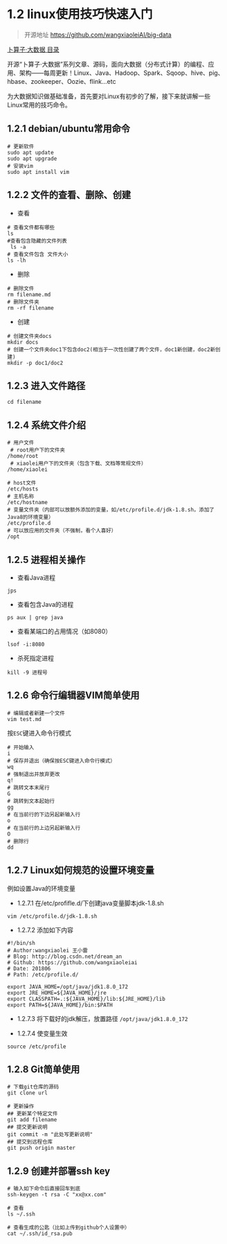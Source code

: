 # 1.2 linux使用技巧快速入门

>开源地址 https://github.com/wangxiaoleiAI/big-data
>
[卜算子·大数据 目录](./../../README.md)
>
开源“卜算子·大数据”系列文章、源码，面向大数据（分布式计算）的编程、应用、架构——每周更新！Linux、Java、Hadoop、Spark、Sqoop、hive、pig、hbase、zookeeper、Oozie、flink...etc

为大数据知识做基础准备，首先要对Linux有初步的了解，接下来就讲解一些Linux常用的技巧命令。

## 1.2.1 debian/ubuntu常用命令

```
# 更新软件
sudo apt update
sudo apt upgrade
# 安装vim
sudo apt install vim
```

## 1.2.2 文件的查看、删除、创建

- 查看
```
# 查看文件都有哪些
ls
#查看包含隐藏的文件列表
 ls -a
# 查看文件包含 文件大小
ls -lh
```

- 删除
```
# 删除文件
rm filename.md
# 删除文件夹
rm -rf filename
```

- 创建
```
# 创建文件夹docs
mkdir docs
# 创建一个文件夹doc1下包含doc2(相当于一次性创建了两个文件，doc1新创建，doc2新创建)
mkdir -p doc1/doc2
```

## 1.2.3 进入文件路径

```
cd filename
```

## 1.2.4 系统文件介绍

```
# 用户文件
 # root用户下的文件夹
/home/root
 # xiaolei用户下的文件夹（包含下载、文档等常规文件）
/home/xiaolei

# host文件
/etc/hosts
# 主机名称
/etc/hostname
# 变量文件夹（内部可以放额外添加的变量，如/etc/profile.d/jdk-1.8.sh，添加了Java8的环境变量）
/etc/profile.d
# 可以放应用的文件夹（不强制，看个人喜好）
/opt
```

## 1.2.5 进程相关操作

- 查看Java进程
```
jps
```

- 查看包含Java的进程
```
ps aux | grep java
```

- 查看某端口的占用情况（如8080）
```
lsof -i:8080
```

- 杀死指定进程
```
kill -9 进程号
```


## 1.2.6 命令行编辑器VIM简单使用
```
# 编辑或者新建一个文件
vim test.md
```
按```ESC```键进入命令行模式
```
# 开始输入
i
# 保存并退出（确保按ESC键进入命令行模式）
wq
# 强制退出并放弃更改
q!
# 跳转文本末尾行
G
# 跳转到文本起始行
gg
# 在当前行的下边另起新输入行
o
# 在当前行的上边另起新输入行
O
# 删除行
dd
```


## 1.2.7 Linux如何规范的设置环境变量

例如设置Java的环境变量

- 1.2.7.1 在/etc/profifle.d/下创建java变量脚本jdk-1.8.sh

```
vim /etc/profile.d/jdk-1.8.sh
```

- 1.2.7.2 添加如下内容

```
#!/bin/sh
# Author:wangxiaolei 王小雷
# Blog: http://blog.csdn.net/dream_an
# Github: https://github.com/wangxiaoleiai
# Date: 201806
# Path: /etc/profile.d/

export JAVA_HOME=/opt/java/jdk1.8.0_172
export JRE_HOME=${JAVA_HOME}/jre
export CLASSPATH=.:${JAVA_HOME}/lib:${JRE_HOME}/lib
export PATH=${JAVA_HOME}/bin:$PATH
```

- 1.2.7.3 将下载好的jdk解压，放置路径 ```/opt/java/jdk1.8.0_172```

- 1.2.7.4 使变量生效

```
source /etc/profile
```

## 1.2.8 Git简单使用

```
# 下载git仓库的源码
git clone url

# 更新操作
## 更新某个特定文件
git add filename
## 提交更新说明
git commit -m "此处写更新说明"
## 提交到远程仓库
git push origin master
```

## 1.2.9 创建并部署ssh key

```
# 输入如下命令后直接回车到底
ssh-keygen -t rsa -C "xx@xx.com"

# 查看
ls ~/.ssh

# 查看生成的公匙（比如上传到github个人设置中）
cat ~/.ssh/id_rsa.pub

```

